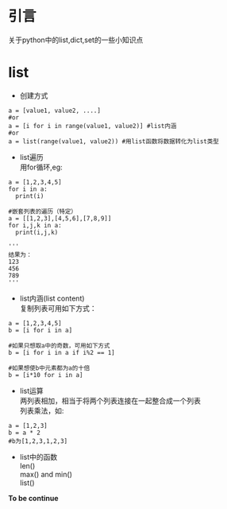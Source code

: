 # 引言  
关于python中的list,dict,set的一些小知识点

# list  
- 创建方式
```
a = [value1, value2, ....]
#or
a = [i for i in range(value1, value2)] #list内涵
#or
a = list(range(value1, value2)) #用list函数将数据转化为list类型
```

- list遍历  
用for循环,eg:
```
a = [1,2,3,4,5]
for i in a:
  print(i)

#嵌套列表的遍历（特定）
a = [[1,2,3],[4,5,6],[7,8,9]]
for i,j,k in a:
  print(i,j,k)

'''
结果为：
123
456
789
'''
```

- list内涵(list content)  
复制列表可用如下方式：
```
a = [1,2,3,4,5]
b = [i for i in a]

#如果只想取a中的奇数，可用如下方式
b = [i for i in a if i%2 == 1]

#如果想使b中元素都为a的十倍
b = [i*10 for i in a]
```

- list运算  
两列表相加，相当于将两个列表连接在一起整合成一个列表  
列表乘法，如:
```
a = [1,2,3]
b = a * 2
#b为[1,2,3,1,2,3]
```

- list中的函数  
len()  
max() and min()  
list()  

**To be continue**
